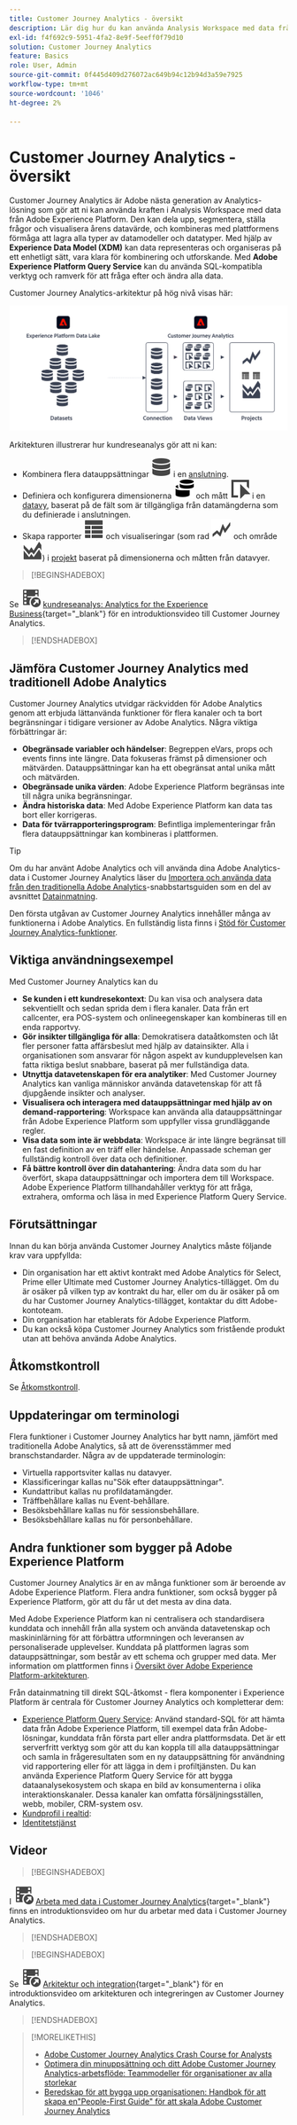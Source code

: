 ```yaml
---
title: Customer Journey Analytics - översikt
description: Lär dig hur du kan använda Analysis Workspace med data från Experience Platform i Customer Journey Analytics.
exl-id: f4f692c9-5951-4fa2-8e9f-5eeff0f79d10
solution: Customer Journey Analytics
feature: Basics
role: User, Admin
source-git-commit: 0f445d409d276072ac649b94c12b94d3a59e7925
workflow-type: tm+mt
source-wordcount: '1046'
ht-degree: 2%

---
```


# Customer Journey Analytics - översikt

Customer Journey Analytics är Adobe nästa generation av Analytics-lösning som gör att ni kan använda kraften i Analysis Workspace med data från Adobe Experience Platform. Den kan dela upp, segmentera, ställa frågor och visualisera årens datavärde, och kombineras med plattformens förmåga att lagra alla typer av datamodeller och datatyper. Med hjälp av **Experience Data Model (XDM)** kan data representeras och organiseras på ett enhetligt sätt, vara klara för kombinering och utforskande. Med **Adobe Experience Platform Query Service** kan du använda SQL-kompatibla verktyg och ramverk för att fråga efter och ändra alla data.

Customer Journey Analytics-arkitektur på hög nivå visas här:

![Customer Journey Analytics-arkitektur](assets/cja-overview.svg)

Arkitekturen illustrerar hur kundreseanalys gör att ni kan:

* Kombinera flera datauppsättningar ![Data](/help/assets/icons/Data.svg) i en [anslutning](/help/connections/overview.md).
* Definiera och konfigurera dimensionerna ![Dimensioner](/help/assets/icons/Dimensions.svg) och mått ![Händelse](/help/assets/icons/Event.svg) i en [datavy](/help/data-views/data-views.md), baserat på de fält som är tillgängliga från datamängderna som du definierade i anslutningen.
* Skapa rapporter ![VisaTabell](/help/assets/icons/ViewTable.svg) och visualiseringar (som rad ![Rad](/help/assets/icons/GraphTrend.svg) och område ![Område](/help/assets/icons/GraphAreaStacked.svg)) i [projekt](/help/analysis-workspace/home.md) baserat på dimensionerna och måtten från datavyer.


>[!BEGINSHADEBOX]

Se ![VideoCheckedOut](/help/assets/icons/VideoCheckedOut.svg) [kundreseanalys: Analytics for the Experience Business](https://video.tv.adobe.com/v/30090/?quality=12&learn=on){target="_blank"} för en introduktionsvideo till Customer Journey Analytics.

>[!ENDSHADEBOX]


## Jämföra Customer Journey Analytics med traditionell Adobe Analytics

Customer Journey Analytics utvidgar räckvidden för Adobe Analytics genom att erbjuda lättanvända funktioner för flera kanaler och ta bort begränsningar i tidigare versioner av Adobe Analytics. Några viktiga förbättringar är:

* **Obegränsade variabler och händelser**: Begreppen eVars, props och events finns inte längre. Data fokuseras främst på dimensioner och mätvärden. Datauppsättningar kan ha ett obegränsat antal unika mått och mätvärden.
* **Obegränsade unika värden**: Adobe Experience Platform begränsas inte till några unika begränsningar.
* **Ändra historiska data**: Med Adobe Experience Platform kan data tas bort eller korrigeras.
* **Data för tvärrapporteringsprogram**: Befintliga implementeringar från flera datauppsättningar kan kombineras i plattformen.

>[!TIP]
>
>Om du har använt Adobe Analytics och vill använda dina Adobe Analytics-data i Customer Journey Analytics läser du [Importera och använda data från den traditionella Adobe Analytics](../data-ingestion/analytics.md)-snabbstartsguiden som en del av avsnittet [Datainmatning](../data-ingestion/data-ingestion.md).

Den första utgåvan av Customer Journey Analytics innehåller många av funktionerna i Adobe Analytics. En fullständig lista finns i [Stöd för Customer Journey Analytics-funktioner](/help/getting-started/aa-vs-cja/cja-aa.md).

## Viktiga användningsexempel

Med Customer Journey Analytics kan du

* **Se kunden i ett kundresekontext**: Du kan visa och analysera data sekventiellt och sedan sprida dem i flera kanaler. Data från ert callcenter, era POS-system och onlineegenskaper kan kombineras till en enda rapportvy.
* **Gör insikter tillgängliga för alla**: Demokratisera dataåtkomsten och låt fler personer fatta affärsbeslut med hjälp av datainsikter. Alla i organisationen som ansvarar för någon aspekt av kundupplevelsen kan fatta riktiga beslut snabbare, baserat på mer fullständiga data.
* **Utnyttja datavetenskapen för era analytiker**: Med Customer Journey Analytics kan vanliga människor använda datavetenskap för att få djupgående insikter och analyser.
* **Visualisera och interagera med datauppsättningar med hjälp av on demand-rapportering**: Workspace kan använda alla datauppsättningar från Adobe Experience Platform som uppfyller vissa grundläggande regler.
* **Visa data som inte är webbdata**: Workspace är inte längre begränsat till en fast definition av en träff eller händelse. Anpassade scheman ger fullständig kontroll över data och definitioner.
* **Få bättre kontroll över din datahantering**: Ändra data som du har överfört, skapa datauppsättningar och importera dem till Workspace. Adobe Experience Platform tillhandahåller verktyg för att fråga, extrahera, omforma och läsa in med Experience Platform Query Service.

## Förutsättningar

Innan du kan börja använda Customer Journey Analytics måste följande krav vara uppfyllda:

* Din organisation har ett aktivt kontrakt med Adobe Analytics för Select, Prime eller Ultimate med Customer Journey Analytics-tillägget. Om du är osäker på vilken typ av kontrakt du har, eller om du är osäker på om du har Customer Journey Analytics-tillägget, kontaktar du ditt Adobe-kontoteam.
* Din organisation har etablerats för Adobe Experience Platform.
* Du kan också köpa Customer Journey Analytics som fristående produkt utan att behöva använda Adobe Analytics.

## Åtkomstkontroll

Se [Åtkomstkontroll](/help/technotes/access-control.md).

## Uppdateringar om terminologi

Flera funktioner i Customer Journey Analytics har bytt namn, jämfört med traditionella Adobe Analytics, så att de överensstämmer med branschstandarder. Några av de uppdaterade terminologin:

* Virtuella rapportsviter kallas nu datavyer.
* Klassificeringar kallas nu&quot;Sök efter datauppsättningar&quot;.
* Kundattribut kallas nu profildatamängder.
* Träffbehållare kallas nu Event-behållare.
* Besöksbehållare kallas nu för sessionsbehållare.
* Besöksbehållare kallas nu för personbehållare.

## Andra funktioner som bygger på Adobe Experience Platform

Customer Journey Analytics är en av många funktioner som är beroende av Adobe Experience Platform. Flera andra funktioner, som också bygger på Experience Platform, gör att du får ut det mesta av dina data.

Med Adobe Experience Platform kan ni centralisera och standardisera kunddata och innehåll från alla system och använda datavetenskap och maskininlärning för att förbättra utformningen och leveransen av personaliserade upplevelser. Kunddata på plattformen lagras som datauppsättningar, som består av ett schema och grupper med data. Mer information om plattformen finns i [Översikt över Adobe Experience Platform-arkitekturen](https://experienceleague.adobe.com/docs/platform-learn/tutorials/intro-to-platform/basic-architecture.html).

Från datainmatning till direkt SQL-åtkomst - flera komponenter i Experience Platform är centrala för Customer Journey Analytics och kompletterar dem:

* [Experience Platform Query Service](https://experienceleague.adobe.com/docs/experience-platform/query/home.html?lang=sv): Använd standard-SQL för att hämta data från Adobe Experience Platform, till exempel data från Adobe-lösningar, kunddata från första part eller andra plattformsdata. Det är ett serverfritt verktyg som gör att du kan koppla till alla datauppsättningar och samla in frågeresultaten som en ny datauppsättning för användning vid rapportering eller för att lägga in dem i profiltjänsten. Du kan använda Experience Platform Query Service för att bygga dataanalysekosystem och skapa en bild av konsumenterna i olika interaktionskanaler. Dessa kanaler kan omfatta försäljningsställen, webb, mobiler, CRM-system osv.
* [Kundprofil i realtid](https://experienceleague.adobe.com/docs/experience-platform/profile/home.html?lang=sv):
* [Identitetstjänst](https://experienceleague.adobe.com/docs/experience-platform/identity/home.html?lang=sv)

## Videor

>[!BEGINSHADEBOX]

I ![VideoCheckedOut](/help/assets/icons/VideoCheckedOut.svg) [Arbeta med data i Customer Journey Analytics](https://video.tv.adobe.com/v/32112/?quality=12&learn=on){target="_blank"} finns en introduktionsvideo om hur du arbetar med data i Customer Journey Analytics.

>[!ENDSHADEBOX]

>[!BEGINSHADEBOX]

Se ![VideoCheckedOut](/help/assets/icons/VideoCheckedOut.svg) [Arkitektur och integration](https://video.tv.adobe.com/v/32483/?quality=12&learn=on){target="_blank"} för en introduktionsvideo om arkitekturen och integreringen av Customer Journey Analytics.

>[!ENDSHADEBOX]

>[!MORELIKETHIS]
>
>* [Adobe Customer Journey Analytics Crash Course for Analysts](https://experienceleaguecommunities.adobe.com/t5/adobe-analytics-blogs/adobe-customer-journey-analytics-crash-course-for-analysts/ba-p/719261)
>* [Optimera din minuppsättning och ditt Adobe Customer Journey Analytics-arbetsflöde: Teammodeller för organisationer av alla storlekar](https://experienceleaguecommunities.adobe.com/t5/adobe-analytics-blogs/optimizing-your-mindset-and-adobe-customer-journey-analytics/ba-p/721456)
>* [Beredskap för att bygga upp organisationen: Handbok för att skapa en&quot;People-First Guide&quot; för att skala Adobe Customer Journey Analytics](https://experienceleaguecommunities.adobe.com/t5/adobe-analytics-blogs/building-organizational-readiness-a-people-first-guide-to/ba-p/723273)
